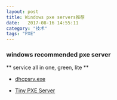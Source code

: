 ```yaml
---
layout: post
title: Windows pxe servers推荐    
date:   2017-08-16 14:55:11
category: "技术"
tags: "PXE" 
---
```


### windows recommended pxe server      
** service all in one, green, lite **     

- [dhcpsrv.exe](http://www.dhcpserver.de/cms/)
 
- [Tiny PXE Server](http://reboot.pro/files/file/303-tiny-pxe-server/)

